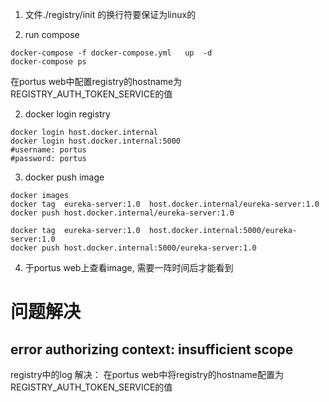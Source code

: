 1. 文件./registry/init 的换行符要保证为linux的

2. run compose
```shell script
docker-compose -f docker-compose.yml   up  -d 
docker-compose ps 

```
在portus web中配置registry的hostname为REGISTRY_AUTH_TOKEN_SERVICE的值

2. docker login registry
```shell script
docker login host.docker.internal
docker login host.docker.internal:5000
#username: portus
#password: portus
```


3. docker push image
```shell script
docker images
docker tag  eureka-server:1.0  host.docker.internal/eureka-server:1.0
docker push host.docker.internal/eureka-server:1.0

docker tag  eureka-server:1.0  host.docker.internal:5000/eureka-server:1.0
docker push host.docker.internal:5000/eureka-server:1.0
```

4. 于portus web上查看image, 需要一阵时间后才能看到

# 问题解决
##  error authorizing context: insufficient scope
registry中的log
解决： 
在portus web中将registry的hostname配置为REGISTRY_AUTH_TOKEN_SERVICE的值